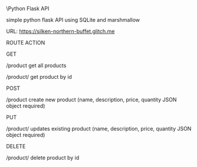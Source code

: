 \Python Flask API

simple python flask API using SQLite and marshmallow

URL: https://silken-northern-buffet.glitch.me

ROUTE ACTION

GET

/product get all products

/product/<id> get product by id

POST

/product create new product (name, description, price, quantity JSON object required)

PUT

/product/<id> updates existing product (name, description, price, quantity JSON object required)

DELETE

/product/<id> delete product by id

